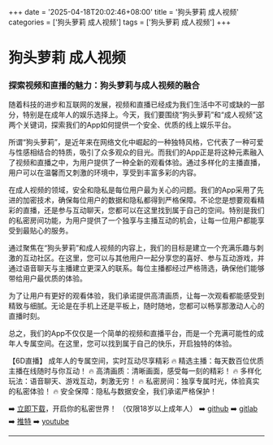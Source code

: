 +++
date = '2025-04-18T20:02:46+08:00'
title = '狗头萝莉 成人视频'
categories = ['狗头萝莉 成人视频']
tags = ['狗头萝莉 成人视频']
+++

# 狗头萝莉 成人视频

### 探索视频和直播的魅力：狗头萝莉与成人视频的融合

随着科技的进步和互联网的发展，视频和直播已经成为我们生活中不可或缺的一部分，特别是在成年人的娱乐选择上。今天，我们要围绕“狗头萝莉”和“成人视频”这两个关键词，探索我们的App如何提供一个安全、优质的线上娱乐平台。

所谓“狗头萝莉”，是近年来在网络文化中崛起的一种独特风格，它代表了一种可爱与性感相结合的特质，吸引了众多观众的目光。而我们的App正是将这种元素融入了视频和直播之中，为用户提供了一种全新的观看体验。通过多样化的主播直播，用户可以在温馨而又刺激的环境中，享受到丰富多彩的内容。

在成人视频的领域，安全和隐私是每位用户最为关心的问题。我们的App采用了先进的加密技术，确保每位用户的数据和隐私都得到严格保障。不论您是想要观看精彩的直播，还是参与互动聊天，您都可以在这里找到属于自己的空间。特别是我们的私密房间功能，为用户提供了一个独享与主播互动的机会，让每一位用户都能享受到最贴心的服务。

通过聚焦在“狗头萝莉”和成人视频的内容上，我们的目标是建立一个充满乐趣与刺激的互动社区。在这里，您可以与其他用户一起分享您的喜好、参与互动游戏，并通过语音聊天与主播建立更深入的联系。每位主播都经过严格筛选，确保他们能够带给用户最优质的体验。

为了让用户有更好的观看体验，我们承诺提供高清画质，让每一次观看都能感受到精致与细腻。无论是在手机上还是平板上，随时随地，您都可以畅享那激动人心的直播时刻。

总之，我们的App不仅仅是一个简单的视频和直播平台，而是一个充满可能性的成年人专属空间。在这里，您可以找到属于自己的快乐，开启独特的体验。

【6D直播】
成年人的专属空间，实时互动尽享精彩
🔥 精选主播：每天数百位优质主播在线随时与你互动！
🔥 高清画质：清晰画面，感受每一刻的精彩！
🔥 多样化玩法：语音聊天、游戏互动，刺激无穷！
🔥 私密房间：独享专属时光，体验真实的私密体验！
🔥 安全保障：隐私与数据安全，我们承诺严格保护！

➡️ [立即下载](https://down123.s3.ap-east-1.amazonaws.com/down/down.html?channelCode=blog)，开启你的私密世界！
（仅限18岁以上成年人）
➡️ [github](https://aldult-live.github.io/)
➡️ [gitlab](https://seo-09598d.gitlab.io/)
➡️ [推特](https://x.com/wegame33)
➡️ [youtube](https://www.youtube.com/@6Dlive)

---
